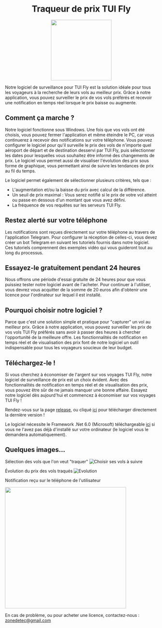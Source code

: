 <h1 align="center">Traqueur de prix TUI Fly</h1>

<p align="center">
  <img width="200" height="200" src="https://user-images.githubusercontent.com/56195432/233740093-1e9f2f45-52f3-44fe-8509-42bc6d5643ea.jpg">
</p>

Notre logiciel de surveillance pour TUI Fly est la solution idéale pour tous les voyageurs à la recherche de leurs vols au meilleur prix. Grâce à notre application, vous pouvez surveiller le prix de vos vols préférés et recevoir une notification en temps réel lorsque le prix baisse ou augmente.

## Comment ça marche ?
Notre logiciel fonctionne sous Windows. Une fois que vos vols ont été choisis, vous pouvez fermer l'application et même éteindre le PC, car vous continuerez à recevoir des notifications sur votre téléphone. Vous pouvez configurer le logiciel pour qu'il surveille le prix des vols de n'importe quel aéroport de départ et de destination desservi par TUI Fly, puis sélectionner les dates pour lesquelles vous souhaitez être informé des changements de prix.
Le logiciel vous permet aussi de visualiser l'évolution des prix sous forme de graphique, vous permettant ainsi de suivre les tendances de prix au fil du temps.

Le logiciel permet également de sélectionner plusieurs critères, tels que :
- L'augmentation et/ou la baisse du prix avec calcul de la différence.
- Un seuil de prix maximal : Vous serez notifié si le prix de votre vol atteint ou passe en dessous d'un montant que vous avez défini.
- La fréquence de vos requêtes sur les serveurs TUI Fly. 

## Restez alerté sur votre téléphone
Les notifications sont reçues directement sur votre téléphone au travers de l'application Telegram. Pour configurer la réception de celles-ci, vous devez créer un bot Telegram en suivant les tutoriels fournis dans notre logiciel. Ces tutoriels comprennent des exemples vidéo qui vous guideront tout au long du processus.

## Essayez-le gratuitement pendant 24 heures
Nous offrons une période d'essai gratuite de 24 heures pour que vous puissiez tester notre logiciel avant de l'acheter. 
Pour continuer à l'utiliser, vous devrez vous acquitter de la somme de 20 euros afin d'obtenir une licence pour l'ordinateur sur lequel il est installé.

## Pourquoi choisir notre logiciel ?
Parce que c'est une solution simple et pratique pour "capturer" un vol au meilleur prix. Grâce à notre application, vous pouvez surveiller les prix de vos vols TUI Fly préférés sans avoir à passer des heures à chercher l'opportunité de la meilleure offre. Les fonctionnalités de notification en temps réel et de visualisation des prix font de notre logiciel un outil indispensable pour tous les voyageurs soucieux de leur budget.

## Téléchargez-le !
Si vous cherchez à économiser de l'argent sur vos voyages TUI Fly, notre logiciel de surveillance de prix est un choix évident. 
Avec des fonctionnalités de notification en temps réel et de visualisation des prix, vous pouvez être sûr de ne jamais manquer une bonne affaire. 
Essayez notre logiciel dès aujourd'hui et commencez à économiser sur vos voyages TUI Fly !

Rendez-vous sur la page [release](https://github.com/zonetecde/Traqueur-de-prix-TUI-Fly/releases/tag/Release), ou cliqué [ici](https://github.com/zonetecde/Traqueur-de-prix-TUI-Fly/releases/download/Release/Traqueur.TUI.Fly.exe) pour télécharger directement la dernière version !

Le logiciel nécessite le Framework .Net 6.0 (Microsoft) téléchargeable [ici](https://dotnet.microsoft.com/en-us/download/dotnet/thank-you/runtime-desktop-6.0.16-windows-x64-installer?cid=getdotnetcore) si vous ne l'avez pas déjà d'installé sur votre ordinateur (le logiciel vous le demandera automatiquement).

## Quelques images...

Sélection des vols que l'on veut "traquer"
![Choisir ses vols à suivre](https://user-images.githubusercontent.com/56195432/233738042-44a256c4-635e-45c6-9d4c-d918668ecfb3.png)

Évolution du prix des vols traqués
![Evolution](https://user-images.githubusercontent.com/56195432/233738250-e0574dc0-f3c3-42d4-b7f4-7b0be4ce6c9f.png)

Notification reçu sur le téléphone de l'utilisateur

<img src="https://user-images.githubusercontent.com/56195432/233738454-7a15dd76-3c79-4058-a41a-3d366c90b642.jpg" data-canonical-src="https://gyazo.com/eb5c5741b6a9a16c692170a41a49c858.png" width="400" />


En cas de problème, ou pour acheter une licence, contactez-nous : zonedetec@gmail.com
